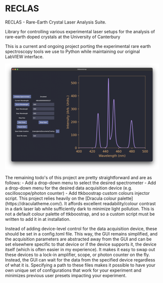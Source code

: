 # RECLAS
RECLAS - Rare-Earth Crystal Laser Analysis Suite.

Library for controlling various experimental laser setups for the analysis of rare-earth doped crystals at the University of Canterbury

This is a current and ongoing project porting the experimental rare earth spectroscopy tools we use to Python while maintaining our original LabVIEW interface. 
<p align="center">
 <img width="700" alt="GUI" src="./images/GUI_v1.png">
</p>
The remaining todo's of this project are pretty straightforward and are as follows:
- Add a drop-down menu to select the desired spectrometer
- Add a drop-down menu for the desired data acquisition device (e.g. oscilloscope/photon counter)
- Add ttkboostrap custom colours injector script. This project relies heavily on the [Dracula colour palette](https://draculatheme.com/). It affords excellent readability/colour contrast in a dark laser lab while sufficiently dark to minimize light pollution. This is not a default colour palette of ttkboostrap, and so a custom script must be written to add it in at installation. 

Instead of adding device-level control for the data acquisition device, these should be set in a config.toml file. This way, the GUI remains simplified, and the acquisition parameters are abstracted away from the GUI and can be set elsewhere specific to that device or if the device supports it, the device itself (which is often easier in my experience). It makes it easy to swap out these devices to a lock-in amplifier, scope, or photon counter on the fly. Instead, the GUI can wait for the data from the specified device regardless of what it is. Specifying a path to these files makes it possible to have your own unique set of configurations that work for your experiment and minimizes previous user presets impacting your experiment. 
